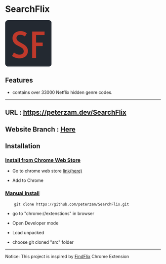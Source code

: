 # SearchFlix

<p>
  <img src="logo.png" width="150" title="hover text" alt="Logo">
</p>

## Features

- contains over 33000 Netflix hidden genre codes.

<hr>

## URL : <a href="https://peterzam.dev/SearchFlix/index.html">https://peterzam.dev/SearchFlix</a>

## Website Branch : <a href="https://github.com/peterzam/SearchFlix/tree/web">Here</a>

## Installation

### <u>Install from Chrome Web Store</u>

- Go to chrome web store <a href="https://chrome.google.com/webstore/detail/searchflix-netflix-genres/jdgbainblgdephbianomkogjjdnnjbpn">link(here)</a>

- Add to Chrome

### <u>Manual Install</u>

```
    git clone https://github.com/peterzam/SearchFlix.git
```

- go to "chrome://extenstions" in browser

- Open Developer mode

- Load unpacked

- choose git cloned "src" folder

<hr>
Notice: This project is inspired by <a href="https://chrome.google.com/webstore/detail/findflix-netflix-secret-c/njgopmododdceghkcgbmgfffamnjbjno">FindFlix</a> Chrome Extension
